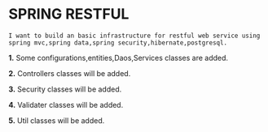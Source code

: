 # SPRING RESTFUL

    I want to build an basic infrastructure for restful web service using spring mvc,spring data,spring security,hibernate,postgresql.

**1.** Some configurations,entities,Daos,Services classes are added. 

**2.** Controllers classes will be added.

**3.** Security classes will be added.

**4.** Validater classes will be added.

**5.** Util classes will be added.


